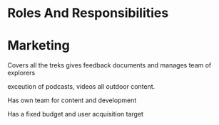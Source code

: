 # Roles And Responsibilities

# Marketing

Covers all the treks gives feedback documents and manages team of explorers

exceution of podcasts, videos all outdoor content. 

Has own team for content and development

Has a fixed budget and user acquisition target
